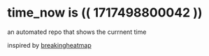 # time_now is (( 1717498800042 ))

an automated repo that shows the currnent time

inspired by [breakingheatmap](https://github.com/breakingheatmap/breakingheatmap)